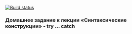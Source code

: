 [![Build status](https://ci.appveyor.com/api/projects/status/529mon8limt47u5b/branch/master?svg=true)](https://ci.appveyor.com/project/NazarovAn/ajs-hw4-2-syntactic-constructions-try-catch/branch/master)

### Домашнее задание к лекции «Синтаксические конструкции» - try ... catch